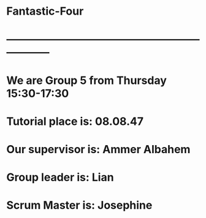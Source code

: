 # Fantastic-Four
# ——————————————————————
# We are Group 5 from Thursday 15:30-17:30
# Tutorial place is: 08.08.47
# Our supervisor is: Ammer Albahem
# Group leader is: Lian
# Scrum Master is: Josephine
